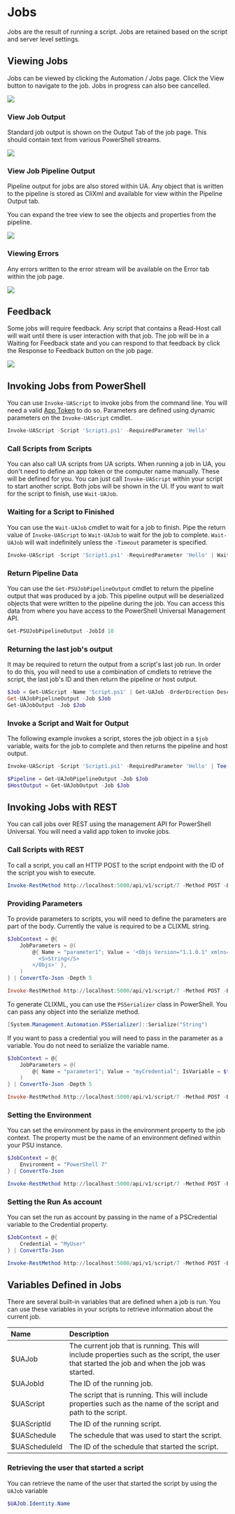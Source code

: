 # Jobs

Jobs are the result of running a script. Jobs are retained based on the script and server level settings.  

## Viewing Jobs 

Jobs can be viewed by clicking the Automation / Jobs page. Click the View button to navigate to the job. Jobs in progress can also bee cancelled. 

![](../.gitbook/assets/image%20%2819%29.png)

### View Job Output

Standard job output is shown on the Output Tab of the job page. This should contain text from various PowerShell streams. 

![](../.gitbook/assets/image%20%2813%29.png)

### View Job Pipeline Output

Pipeline output for jobs are also stored within UA. Any object that is written to the pipeline is stored as CliXml and available for view within the Pipeline Output tab. 

You can expand the tree view to see the objects and properties from the pipeline. 

![](../.gitbook/assets/image%20%2822%29.png)

### Viewing Errors

Any errors written to the error stream will be available on the Error tab within the job page. 

![](../.gitbook/assets/image%20%2825%29.png)

## Feedback 

Some jobs will require feedback. Any script that contains a Read-Host call will wait until there is user interaction with that job. The job will be in a Waiting for Feedback state and you can respond to that feedback by click the Response to Feedback button on the job page. 

![](../.gitbook/assets/image%20%2817%29.png)

## Invoking Jobs from PowerShell

You can use `Invoke-UAScript` to invoke jobs from the command line. You will need a valid [App Token](../config/security/#app-tokens) to do so. Parameters are defined using dynamic parameters on the `Invoke-UAScript` cmdlet. 

```powershell
Invoke-UAScript -Script 'Script1.ps1' -RequiredParameter 'Hello'
```

### Call Scripts from Scripts

You can also call UA scripts from UA scripts. When running a job in UA, you don't need to define an app token or the computer name manually. These will be defined for you. You can just call `Invoke-UAScript` within your script to start another script. Both jobs will be shown in the UI. If you want to wait for the script to finish, use `Wait-UAJob`. 

### Waiting for a Script to Finished

You can use the `Wait-UAJob` cmdlet to wait for a job to finish. Pipe the return value of `Invoke-UAScript` to `Wait-UAJob` to wait for the job to complete. `Wait-UAJob` will wait indefinitely unless the `-Timeout` parameter is specified. 

```powershell
Invoke-UAScript -Script 'Script1.ps1' -RequiredParameter 'Hello' | Wait-UAJob
```

### Return Pipeline Data

You can use the `Get-PSUJobPipelineOutput` cmdlet to return the pipeline output that was produced by a job. This pipeline output will be deserialized objects that were written to the pipeline during the job. You can access this data from where you have access to the PowerShell Universal Management API. 

```powershell
Get-PSUJobPipelineOutput -JobId 10
```

### Returning the last job's output

It may be required to return the output from a script's last job run. In order to do this, you will need to use a combination of cmdlets to retrieve the script, the last job's ID and then return the pipeline or host output. 

```powershell
$Job = Get-UAScript -Name 'Script.ps1' | Get-UAJob -OrderDirection Descending -First 1
Get-UAJobPipelineOutput -Job $Job
Get-UAJobOutput -Job $Job
```

### Invoke a Script and Wait for Output

The following example invokes a script, stores the job object in a `$job` variable, waits for the job to complete and then returns the pipeline and host output.

```powershell
Invoke-UAScript -Script 'Script1.ps1' -RequiredParameter 'Hello' | Tee-Object -Variable job | Wait-UAJob

$Pipeline = Get-UAJobPipelineOutput -Job $Job
$HostOutput = Get-UAJobOutput -Job $Job
```

## Invoking Jobs with REST 

You can call jobs over REST using the management API for PowerShell Universal. You will need a valid app token to invoke jobs. 

### Call Scripts with REST

To call a script, you call an HTTP POST to the script endpoint with the ID of the script you wish to execute. 

```powershell
Invoke-RestMethod http://localhost:5000/api/v1/script/7 -Method POST -Body "" -Headers @{ Authorization = "Bearer appToken" } -ContentType 'application/json'
```

### Providing Parameters

To provide parameters to scripts, you will need to define the parameters are part of the body. Currently the value is required to be a CLIXML string. 

```powershell
$JobContext = @{
    JobParameters = @(
        @{ Name = "parameter1"; Value = '<Objs Version="1.1.0.1" xmlns="http://schemas.microsoft.com/powershell/2004/04">
          <S>String</S>
        </Objs>' },
    )
} | ConvertTo-Json -Depth 5

Invoke-RestMethod http://localhost:5000/api/v1/script/7 -Method POST -Body $JobContext -Headers @{ Authorization = "Bearer appToken" } -ContentType 'application/json'
```

To generate CLIXML, you can use the `PSSerializer` class in PowerShell. You can pass any object into the serialize method.

```powershell
[System.Management.Automation.PSSerializer]::Serialize("String")
```

If you want to pass a credential you will need to pass in the parameter as a variable. You do not need to serialize the variable name. 

```powershell
$JobContext = @{
    JobParameters = @(
        @{ Name = "parameter1"; Value = "myCredential"; IsVariable = $true },
    )
} | ConvertTo-Json -Depth 5

Invoke-RestMethod http://localhost:5000/api/v1/script/7 -Method POST -Body $JobContext -Headers @{ Authorization = "Bearer appToken" } -ContentType 'application/json'
```

### Setting the Environment

You can set the environment by pass in the environment property to the job context. The property must be the name of an environment defined within your PSU instance.

```powershell
$JobContext = @{
    Environment = "PowerShell 7"
} | ConvertTo-Json

Invoke-RestMethod http://localhost:5000/api/v1/script/7 -Method POST -Body $JobContext -Headers @{ Authorization = "Bearer appToken" } -ContentType 'application/json'
```

### Setting the Run As account

You can set the run as account by passing in the name of a PSCredential variable to the Credential property. 

```powershell
$JobContext = @{
    Credential = "MyUser"
} | ConvertTo-Json

Invoke-RestMethod http://localhost:5000/api/v1/script/7 -Method POST -Body $JobContext -Headers @{ Authorization = "Bearer appToken" } -ContentType 'application/json'
```

## Variables Defined in Jobs

There are several built-in variables that are defined when a job is run. You can use these variables in your scripts to retrieve information about the current job. 

| Name | Description |
| :--- | :--- |
| $UAJob | The current job that is running. This will include properties such as the script, the user that started the job and when the job was started.  |
| $UAJobId | The ID of the running job. |
| $UAScript | The script that is running. This will include properties such as the name of the script and path to the script.  |
| $UAScriptId | The ID of the running script.  |
| $UASchedule | The schedule that was used to start the script. |
| $UAScheduleId | The ID of the schedule that started the script.  |

### Retrieving the user that started a script

You can retrieve the name of the user that started the script by using the `UAJob` variable

```powershell
$UAJob.Identity.Name
```

